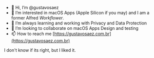 - 👋 Hi, I’m @gustavosaez
- 👀 I’m interested in macOS Apps (Apple Silicon if you may) and I am a former Alfred _Workflower_.
- 🌱 I’m always learning and working with Privacy and Data Protection
- 💞️ I’m looking to collaborate on macOS Apps Design and testing
- 📫 How to reach me [https://gustavosaez.com.br](https://gustavosaez.com.br)

<!---
gustavosaez/gustavosaez is a ✨ special ✨ repository because its `README.md` (this file) appears on your GitHub profile.
You can click the Preview link to take a look at your changes.
--->

I don't know if its right, but I liked it.
